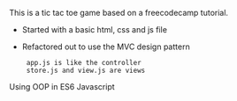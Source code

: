 This is a tic tac toe game based on a freecodecamp tutorial.

- Started with a basic html, css and js file
- Refactored out to use the MVC design pattern

       app.js is like the controller
       store.js and view.js are views

Using OOP in ES6 Javascript
